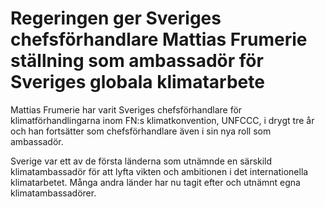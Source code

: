 # Regeringen ger Sveriges chefsförhandlare Mattias Frumerie ställning som ambassadör för Sveriges globala klimatarbete

Mattias Frumerie har varit Sveriges chefsförhandlare för klimatförhandlingarna inom FN:s klimatkonvention, UNFCCC, i drygt tre år och han fortsätter som chefsförhandlare även i sin nya roll som ambassadör.

Sverige var ett av de första länderna som utnämnde en särskild klimatambassadör för att lyfta vikten och ambitionen i det internationella klimatarbetet. Många andra länder har nu tagit efter och utnämnt egna klimatambassadörer.
